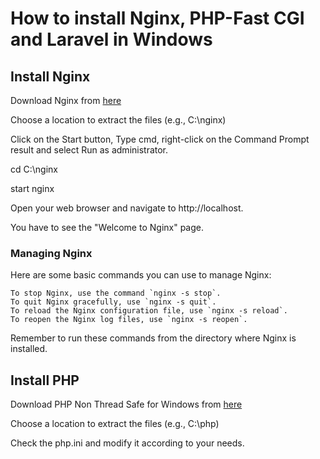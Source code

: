 # How to install Nginx, PHP-Fast CGI and Laravel in Windows

## Install Nginx

Download Nginx from [here](http://nginx.org/en/download.html)

Choose a location to extract the files (e.g., C:\nginx)

Click on the Start button, Type cmd, right-click on the Command Prompt result and select Run as administrator.

cd C:\nginx

start nginx

Open your web browser and navigate to http://localhost.

You have to see the "Welcome to Nginx" page.

### Managing Nginx

Here are some basic commands you can use to manage Nginx:
```
To stop Nginx, use the command `nginx -s stop`.
To quit Nginx gracefully, use `nginx -s quit`.
To reload the Nginx configuration file, use `nginx -s reload`.
To reopen the Nginx log files, use `nginx -s reopen`.
```
Remember to run these commands from the directory where Nginx is installed.

## Install PHP

Download PHP Non Thread Safe for Windows from [here](https://windows.php.net/download)

Choose a location to extract the files (e.g., C:\php)

Check the php.ini and modify it according to your needs.

